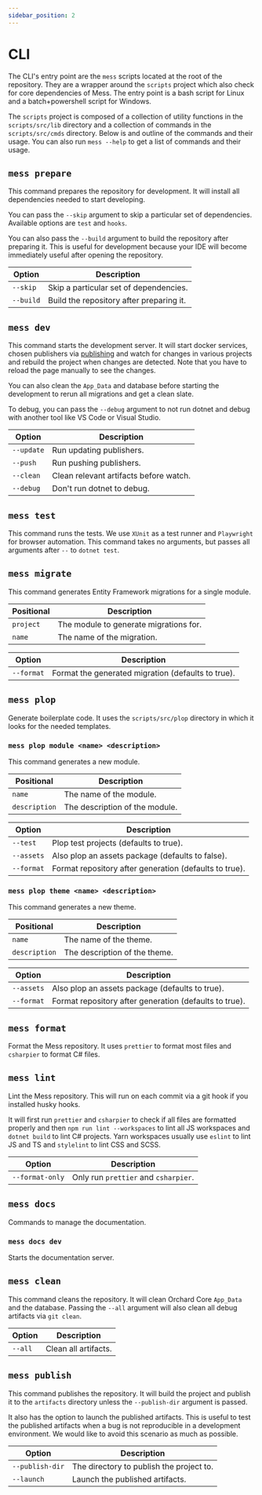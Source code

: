 ```yaml
---
sidebar_position: 2
---
```


# CLI

The CLI's entry point are the `mess` scripts located at the root of the
repository. They are a wrapper around the `scripts` project which also check for
core dependencies of Mess. The entry point is a bash script for Linux and a
batch+powershell script for Windows.

The `scripts` project is composed of a collection of utility functions in the
`scripts/src/lib` directory and a collection of commands in the
`scripts/src/cmds` directory. Below is and outline of the commands and their
usage. You can also run `mess --help` to get a list of commands and their usage.

## `mess prepare`

This command prepares the repository for development. It will install all
dependencies needed to start developing.

You can pass the `--skip` argument to skip a particular set of dependencies.
Available options are `test` and `hooks`.

You can also pass the `--build` argument to build the repository after preparing
it. This is useful for development because your IDE will become immediately
useful after opening the repository.

| Option    | Description                              |
| --------- | ---------------------------------------- |
| `--skip`  | Skip a particular set of dependencies.   |
| `--build` | Build the repository after preparing it. |

## `mess dev`

This command starts the development server. It will start docker services,
chosen publishers via [publishing](/mess/docs/publishing) and watch for changes
in various projects and rebuild the project when changes are detected. Note that
you have to reload the page manually to see the changes.

You can also clean the `App_Data` and database before starting the development
to rerun all migrations and get a clean slate.

To debug, you can pass the `--debug` argument to not run dotnet and debug with
another tool like VS Code or Visual Studio.

| Option     | Description                            |
| ---------- | -------------------------------------- |
| `--update` | Run updating publishers.               |
| `--push`   | Run pushing publishers.                |
| `--clean`  | Clean relevant artifacts before watch. |
| `--debug`  | Don't run dotnet to debug.             |

## `mess test`

This command runs the tests. We use `XUnit` as a test runner and `Playwright`
for browser automation. This command takes no arguments, but passes all
arguments after `--` to `dotnet test`.

## `mess migrate`

This command generates Entity Framework migrations for a single module.

| Positional | Description                            |
| ---------- | -------------------------------------- |
| `project`  | The module to generate migrations for. |
| `name`     | The name of the migration.             |

| Option     | Description                                        |
| ---------- | -------------------------------------------------- |
| `--format` | Format the generated migration (defaults to true). |

## `mess plop`

Generate boilerplate code. It uses the `scripts/src/plop` directory in which it
looks for the needed templates.

### `mess plop module <name> <description>`

This command generates a new module.

| Positional    | Description                    |
| ------------- | ------------------------------ |
| `name`        | The name of the module.        |
| `description` | The description of the module. |

| Option     | Description                                            |
| ---------- | ------------------------------------------------------ |
| `--test`   | Plop test projects (defaults to true).                 |
| `--assets` | Also plop an assets package (defaults to false).       |
| `--format` | Format repository after generation (defaults to true). |

### `mess plop theme <name> <description>`

This command generates a new theme.

| Positional    | Description                   |
| ------------- | ----------------------------- |
| `name`        | The name of the theme.        |
| `description` | The description of the theme. |

| Option     | Description                                            |
| ---------- | ------------------------------------------------------ |
| `--assets` | Also plop an assets package (defaults to true).        |
| `--format` | Format repository after generation (defaults to true). |

## `mess format`

Format the Mess repository. It uses `prettier` to format most files and
`csharpier` to format C# files.

## `mess lint`

Lint the Mess repository. This will run on each commit via a git hook if you
installed husky hooks.

It will first run `prettier` and `csharpier` to check if all files are formatted
properly and then `npm run lint --workspaces` to lint all JS workspaces and
`dotnet build` to lint C# projects. Yarn workspaces usually use `eslint` to lint
JS and TS and `stylelint` to lint CSS and SCSS.

| Option          | Description                          |
| --------------- | ------------------------------------ |
| `--format-only` | Only run `prettier` and `csharpier`. |

## `mess docs`

Commands to manage the documentation.

### `mess docs dev`

Starts the documentation server.

## `mess clean`

This command cleans the repository. It will clean Orchard Core `App_Data` and
the database. Passing the `--all` argument will also clean all debug artifacts
via `git clean`.

| Option  | Description          |
| ------- | -------------------- |
| `--all` | Clean all artifacts. |

## `mess publish`

This command publishes the repository. It will build the project and publish it
to the `artifacts` directory unless the `--publish-dir` argument is passed.

It also has the option to launch the published artifacts. This is useful to test
the published artifacts when a bug is not reproducible in a development
environment. We would like to avoid this scenario as much as possible.

| Option          | Description                              |
| --------------- | ---------------------------------------- |
| `--publish-dir` | The directory to publish the project to. |
| `--launch`      | Launch the published artifacts.          |
